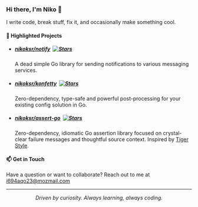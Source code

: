 ### Hi there, I'm Niko 👋

I write code, break stuff, fix it, and occasionally make something cool.

#### 🚀 Highlighted Projects

- ##### [nikoksr/notify](https://github.com/nikoksr/notify)&nbsp;&nbsp;[![Stars](https://img.shields.io/github/stars/nikoksr/notify?style=flat-square&color=1A9490)](https://github.com/nikoksr/notify/stargazers)

  A dead simple Go library for sending notifications to various messaging services.

- ##### [nikoksr/konfetty](https://github.com/nikoksr/konfetty)&nbsp;&nbsp;[![Stars](https://img.shields.io/github/stars/nikoksr/konfetty?style=flat-square&color=1A9490)](https://github.com/nikoksr/konfetty/stargazers)

  Zero-dependency, type-safe and powerful post-processing for your existing config solution in Go.

- ##### [nikoksr/assert-go](https://github.com/nikoksr/assert-go)&nbsp;&nbsp;[![Stars](https://img.shields.io/github/stars/nikoksr/assert-go?style=flat-square&color=1A9490)](https://github.com/nikoksr/assert-go/stargazers)

  Zero-dependency, idiomatic Go assertion library focused on crystal-clear failure messages and thoughtful source context. Inspired by [Tiger Style](https://github.com/tigerbeetle/tigerbeetle/blob/main/docs/TIGER_STYLE.md#safety).

#### 📫 Get in Touch

Have a question or want to collaborate? Reach out to me at [i694aqo23@mozmail.com](mailto:i694aqo23@mozmail.com)

---

<p align="center"><i>Driven by curiosity. Always learning, always coding.</i></p>
